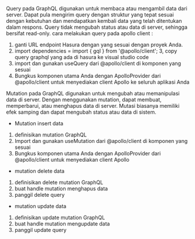Query pada GraphQL digunakan untuk membaca atau mengambil data dari server. Dapat pula mengirim query dengan struktur yang tepat sesuai dengan kebutuhan dan mendapatkan kembali data yang telah ditentukan dalam respons. Query tidak mengubah status atau data di server, sehingga bersifat read-only.
cara melakukan query pada apollo client :
1. ganti URL endpoint Hasura dengan yang sesuai dengan proyek Anda.
2. import dependencies = import { gql } from '@apollo/client';
3, copy query graphql yang ada di hasura ke visual studio code
4. import dan gunakan useQuery dari @apollo/client di komponen yang sesuai
5. Bungkus komponen utama Anda dengan ApolloProvider dari @apollo/client untuk menyediakan client Apollo ke seluruh aplikasi Anda

Mutation pada GraphQL digunakan untuk mengubah atau memanipulasi data di server. Dengan menggunakan mutation, dapat membuat, memperbarui, atau menghapus data di server. Mutasi biasanya memiliki efek samping dan dapat mengubah status atau data di sistem.
- Mutation insert data 
1. definisikan mutation GraphQL
2. Import dan gunakan useMutation dari @apollo/client di komponen yang sesuai
3. Bungkus komponen utama Anda dengan ApolloProvider dari @apollo/client untuk menyediakan client Apollo 

- mutation delete data
1. definisikan delete mutation GraphQL
2. buat handle mutation menghapus data
3. panggil delete query

- mutation update data
1. definisikan update mutation GraphQL
2. buat handle mutation mengupdate data
3. panggil update query